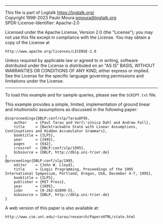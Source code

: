 ________________________________________________________________________

This file is part of Logtalk <https://logtalk.org/>  
Copyright 1998-2023 Paulo Moura <pmoura@logtalk.org>  
SPDX-License-Identifier: Apache-2.0

Licensed under the Apache License, Version 2.0 (the "License");
you may not use this file except in compliance with the License.
You may obtain a copy of the License at

    http://www.apache.org/licenses/LICENSE-2.0

Unless required by applicable law or agreed to in writing, software
distributed under the License is distributed on an "AS IS" BASIS,
WITHOUT WARRANTIES OR CONDITIONS OF ANY KIND, either express or implied.
See the License for the specific language governing permissions and
limitations under the License.
________________________________________________________________________


To load this example and for sample queries, please see the `SCRIPT.txt`
file.

This example provides a simple, limited, implementation of ground linear
and intuitionistic assumptions as discussed in the following paper:

	@inproceedings{DBLP:conf/slp/TarauDF95,
		author    = {Paul Tarau and Ver{\'o}nica Dahl and Andrew Fall},
		title     = {Backtrackable State with Linear Assumptions, Continuations and Hidden Accumulator Grammars},
		booktitle = {ILPS},
		year      = {1995},
		pages     = {642},
		crossref  = {DBLP:conf/slp/1995},
		bibsource = {DBLP, http://dblp.uni-trier.de}
	}
	@proceedings{DBLP:conf/slp/1995,
		editor    = {John W. Lloyd},
		title     = {Logic Programming, Proceedings of the 1995 International Symposium, Portland, Oregon, USA, December 4-7, 1995},
		booktitle = {ILPS},
		publisher = {MIT Press},
		year      = {1995},
		isbn      = {0-262-62099-5},
		bibsource = {DBLP, http://dblp.uni-trier.de}
	}

A web version of this paper is also available at:

	http://www.cse.unt.edu/~tarau/research/PapersHTML/state.html
